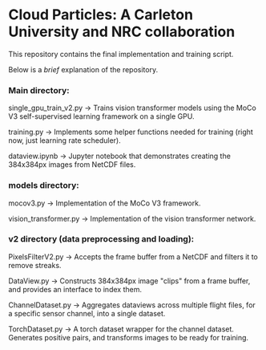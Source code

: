 # Cloud Particles: A Carleton University and NRC collaboration
This repository contains the final implementation and training script.

Below is a _brief_ explanation of the repository.

### Main directory:

single_gpu_train_v2.py → Trains vision transformer models using the MoCo V3 self-supervised learning framework on a single GPU.

training.py → Implements some helper functions needed for training (right now, just learning rate scheduler).

dataview.ipynb → Jupyter notebook that demonstrates creating the 384x384px images from NetCDF files.

### models directory:

mocov3.py → Implementation of the MoCo V3 framework.

vision_transformer.py → Implementation of the vision transformer network.

### v2 directory (data preprocessing and loading):

PixelsFilterV2.py → Accepts the frame buffer from a NetCDF and filters it to remove streaks.

DataView.py → Constructs 384x384px image "clips" from a frame buffer, and provides an interface to index them.

ChannelDataset.py → Aggregates dataviews across multiple flight files, for a specific sensor channel, into a single dataset.

TorchDataset.py → A torch dataset wrapper for the channel dataset. Generates positive pairs, and transforms images to be ready for training.
